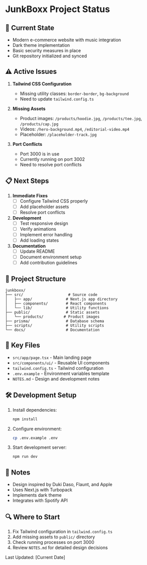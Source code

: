 # JunkBoxx Project Status

## 🚀 Current State
- Modern e-commerce website with music integration
- Dark theme implementation
- Basic security measures in place
- Git repository initialized and synced

## ⚠️ Active Issues
1. **Tailwind CSS Configuration**
   - Missing utility classes: `border-border`, `bg-background`
   - Need to update `tailwind.config.ts`

2. **Missing Assets**
   - Product images: `/products/hoodie.jpg`, `/products/tee.jpg`, `/products/cap.jpg`
   - Videos: `/hero-background.mp4`, `/editorial-video.mp4`
   - Placeholder: `/placeholder-track.jpg`

3. **Port Conflicts**
   - Port 3000 is in use
   - Currently running on port 3002
   - Need to resolve port conflicts

## 📋 Next Steps
1. **Immediate Fixes**
   - [ ] Configure Tailwind CSS properly
   - [ ] Add placeholder assets
   - [ ] Resolve port conflicts

2. **Development**
   - [ ] Test responsive design
   - [ ] Verify animations
   - [ ] Implement error handling
   - [ ] Add loading states

3. **Documentation**
   - [ ] Update README
   - [ ] Document environment setup
   - [ ] Add contribution guidelines

## 📁 Project Structure
```
junkboxx/
├── src/                    # Source code
│   ├── app/               # Next.js app directory
│   ├── components/        # React components
│   └── lib/               # Utility functions
├── public/                # Static assets
│   └── products/         # Product images
├── prisma/                # Database schema
├── scripts/               # Utility scripts
└── docs/                  # Documentation
```

## 🔑 Key Files
- `src/app/page.tsx` - Main landing page
- `src/components/ui/` - Reusable UI components
- `tailwind.config.ts` - Tailwind configuration
- `.env.example` - Environment variables template
- `NOTES.md` - Design and development notes

## 🛠️ Development Setup
1. Install dependencies:
   ```bash
   npm install
   ```

2. Configure environment:
   ```bash
   cp .env.example .env
   ```

3. Start development server:
   ```bash
   npm run dev
   ```

## 📝 Notes
- Design inspired by Duki Daso, Flaunt, and Apple
- Uses Next.js with Turbopack
- Implements dark theme
- Integrates with Spotify API

## 🔍 Where to Start
1. Fix Tailwind configuration in `tailwind.config.ts`
2. Add missing assets to `public/` directory
3. Check running processes on port 3000
4. Review `NOTES.md` for detailed design decisions

Last Updated: [Current Date] 